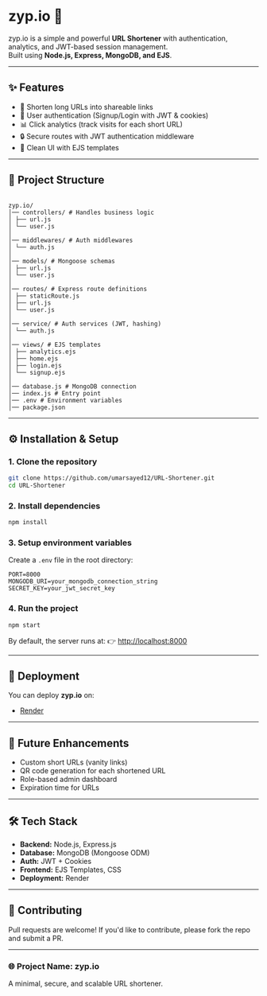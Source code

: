 # zyp.io 🚀

zyp.io is a simple and powerful **URL Shortener** with authentication, analytics, and JWT-based session management.  
Built using **Node.js, Express, MongoDB, and EJS**.

---

## ✨ Features

- 🔗 Shorten long URLs into shareable links
- 👤 User authentication (Signup/Login with JWT & cookies)
- 📊 Click analytics (track visits for each short URL)
- 🔒 Secure routes with JWT authentication middleware
- 🎨 Clean UI with EJS templates

---

## 📂 Project Structure

```

zyp.io/
│── controllers/ # Handles business logic
│ ├── url.js
│ └── user.js
│
│── middlewares/ # Auth middlewares
│ └── auth.js
│
│── models/ # Mongoose schemas
│ ├── url.js
│ └── user.js
│
│── routes/ # Express route definitions
│ ├── staticRoute.js
│ ├── url.js
│ └── user.js
│
│── service/ # Auth services (JWT, hashing)
│ └── auth.js
│
│── views/ # EJS templates
│ ├── analytics.ejs
│ ├── home.ejs
│ ├── login.ejs
│ └── signup.ejs
│
│── database.js # MongoDB connection
│── index.js # Entry point
│── .env # Environment variables
│── package.json

```

---

## ⚙️ Installation & Setup

### 1. Clone the repository

```bash
git clone https://github.com/umarsayed12/URL-Shortener.git
cd URL-Shortener
```

### 2. Install dependencies

```bash
npm install
```

### 3. Setup environment variables

Create a `.env` file in the root directory:

```env
PORT=8000
MONGODB_URI=your_mongodb_connection_string
SECRET_KEY=your_jwt_secret_key
```

### 4. Run the project

```bash
npm start
```

By default, the server runs at:
👉 [http://localhost:8000](http://localhost:8000)

---

## 🚀 Deployment

You can deploy **zyp.io** on:

- [Render](https://render.com/)

---

## 🔮 Future Enhancements

- Custom short URLs (vanity links)
- QR code generation for each shortened URL
- Role-based admin dashboard
- Expiration time for URLs

---

## 🛠️ Tech Stack

- **Backend:** Node.js, Express.js
- **Database:** MongoDB (Mongoose ODM)
- **Auth:** JWT + Cookies
- **Frontend:** EJS Templates, CSS
- **Deployment:** Render

---

## 🤝 Contributing

Pull requests are welcome! If you'd like to contribute, please fork the repo and submit a PR.

---

### 🌐 Project Name: **zyp.io**

A minimal, secure, and scalable URL shortener.

```

```
